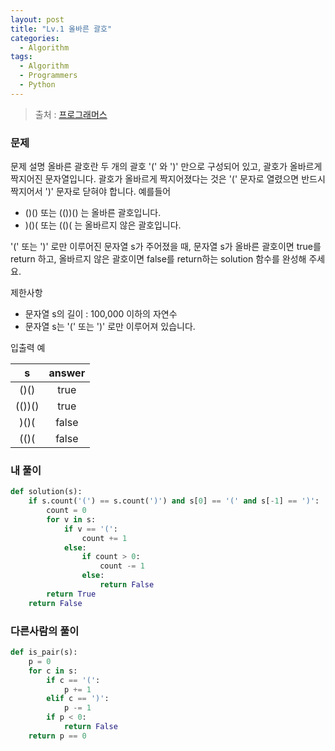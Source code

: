 ```yaml
---
layout: post
title: "Lv.1 올바른 괄호"
categories:
  - Algorithm
tags:
  - Algorithm
  - Programmers
  - Python
---
```


> 출처 : [프로그래머스](https://programmers.co.kr/learn/courses/30/lessons/12909?language=python3#)

### 문제
문제 설명
올바른 괄호란 두 개의 괄호 '(' 와 ')' 만으로 구성되어 있고, 괄호가 올바르게 짝지어진 문자열입니다. 괄호가 올바르게 짝지어졌다는 것은 '(' 문자로 열렸으면 반드시 짝지어서 ')' 문자로 닫혀야 합니다.
예를들어

* ()() 또는 (())() 는 올바른 괄호입니다.
* )()( 또는 (()( 는 올바르지 않은 괄호입니다.

'(' 또는 ')' 로만 이루어진 문자열 s가 주어졌을 때, 문자열 s가 올바른 괄호이면 true를 return 하고, 올바르지 않은 괄호이면 false를 return하는 solution 함수를 완성해 주세요.

제한사항
* 문자열 s의 길이 : 100,000 이하의 자연수
* 문자열 s는 '(' 또는 ')' 로만 이루어져 있습니다.

입출력 예

|    s   | answer |
|:------:|:------:|
|  ()()  |  true  |
| (())() |  true  |
|  )()(  |  false |
|  (()(  |  false |

 
### 내 풀이
```python
def solution(s):
    if s.count('(') == s.count(')') and s[0] == '(' and s[-1] == ')':
        count = 0
        for v in s:
            if v == '(':
                count += 1
            else:
                if count > 0:
                    count -= 1
                else:
                    return False
        return True
    return False
```

### 다른사람의 풀이
```python
def is_pair(s):
    p = 0
    for c in s:
        if c == '(':
            p += 1
        elif c == ')':
            p -= 1
        if p < 0:
            return False
    return p == 0
```